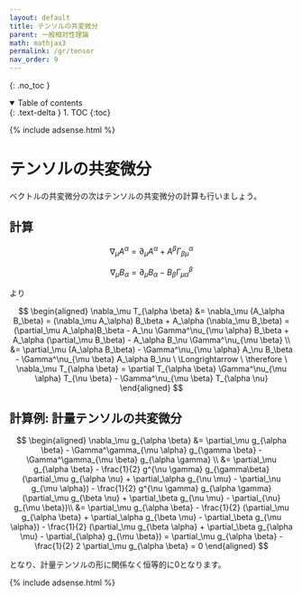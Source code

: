 ```yaml
---
layout: default
title: テンソルの共変微分
parent: 一般相対性理論
math: mathjax3
permalink: /gr/tensor
nav_order: 9
---
```


{: .no_toc }

<details open markdown="block">
  <summary>
    Table of contents
  </summary>
  {: .text-delta }
1. TOC
{:toc}
</details>

{% include adsense.html %}

# テンソルの共変微分

ベクトルの共変微分の次はテンソルの共変微分の計算も行いましょう。

## 計算

$$
\nabla_\mu A^\alpha = \partial_\mu A^\alpha + A^\beta \Gamma^\alpha_{\beta \mu}
$$

$$
\nabla_\mu B_\alpha = \partial_\mu B_\alpha - B_\beta \Gamma^\beta_{\mu \alpha}
$$

より

$$
\begin{aligned}
\nabla_\mu T_{\alpha \beta} 
&= \nabla_\mu (A_\alpha B_\beta) 
= (\nabla_\mu A_\alpha) B_\beta + A_\alpha (\nabla_\mu B_\beta) 
= (\partial_\mu A_\alpha)B_\beta - A_\nu \Gamma^\nu_{\mu \alpha} B_\beta + A_\alpha (\partial_\mu B_\beta) - A_\alpha B_\nu \Gamma^\nu_{\mu \beta} \\
&= \partial_\mu (A_\alpha B_\beta) - \Gamma^\nu_{\mu \alpha} A_\nu B_\beta - \Gamma^\nu_{\mu \beta} A_\alpha B_\nu \ \Longrightarrow \
\therefore \ \nabla_\mu T_{\alpha \beta} 
= \partial T_{\alpha \beta} \Gamma^\nu_{\mu \alpha} T_{\nu \beta} - \Gamma^\nu_{\mu \beta} T_{\alpha \nu}
\end{aligned}
$$

## 計算例: 計量テンソルの共変微分

$$
\begin{aligned}
\nabla_\mu g_{\alpha \beta} 
&= \partial_\mu g_{\alpha \beta} - \Gamma^\gamma_{\mu \alpha} g_{\gamma \beta} - \Gamma^\gamma_{\mu \beta} g_{\alpha \gamma} \\
&= \partial_\mu g_{\alpha \beta} - \frac{1}{2} g^{\nu \gamma} g_{\gamma\beta} (\partial_\mu g_{\alpha \nu} + \partial_\alpha g_{\nu \mu} - \partial_\nu g_{\mu \alpha}) - \frac{1}{2} g^{\nu \gamma} g_{\alpha \gamma} (\partial_\mu g_{\beta \nu} + \partial_\beta g_{\nu \mu} - \partial_{\nu} g_{\mu \beta})\\
&= \partial_\mu g_{\alpha \beta} - \frac{1}{2} (\partial_\mu g_{\alpha \beta} + \partial_\alpha g_{\beta \mu} - \partial_\beta g_{\mu \alpha}) - \frac{1}{2} (\partial_\mu g_{\beta \alpha} + \partial_\beta g_{\alpha \mu} - \partial_{\alpha} g_{\mu \beta})
= \partial_\mu g_{\alpha \beta} - \frac{1}{2} 2 \partial_\mu g_{\alpha \beta} = 0 
\end{aligned}
$$

となり、計量テンソルの形に関係なく恒等的に0となります。

{% include adsense.html %}
